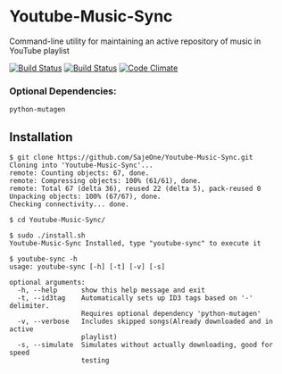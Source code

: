 # Youtube-Music-Sync
Command-line utility for maintaining an active repository of music in YouTube playlist

[![Build Status](https://travis-ci.org/SajeOne/Youtube-Music-Sync.svg?branch=dev "Dev")](https://travis-ci.org/SajeOne/Youtube-Music-Sync)
[![Build Status](https://travis-ci.org/SajeOne/Youtube-Music-Sync.svg?branch=master "Master")](https://travis-ci.org/SajeOne/Youtube-Music-Sync)
[![Code Climate](https://codeclimate.com/github/SajeOne/Youtube-Music-Sync/badges/gpa.svg)](https://codeclimate.com/github/SajeOne/Youtube-Music-Sync)


### Optional Dependencies:
```
python-mutagen
```

## Installation
```
$ git clone https://github.com/SajeOne/Youtube-Music-Sync.git
Cloning into 'Youtube-Music-Sync'...
remote: Counting objects: 67, done.
remote: Compressing objects: 100% (61/61), done.
remote: Total 67 (delta 36), reused 22 (delta 5), pack-reused 0
Unpacking objects: 100% (67/67), done.
Checking connectivity... done.

$ cd Youtube-Music-Sync/

$ sudo ./install.sh
Youtube-Music-Sync Installed, type "youtube-sync" to execute it

$ youtube-sync -h
usage: youtube-sync [-h] [-t] [-v] [-s]

optional arguments:
  -h, --help      show this help message and exit
  -t, --id3tag    Automatically sets up ID3 tags based on '-' delimiter.
                  Requires optional dependency 'python-mutagen'
  -v, --verbose   Includes skipped songs(Already downloaded and in active
                  playlist)
  -s, --simulate  Simulates without actually downloading, good for speed
                  testing
```
